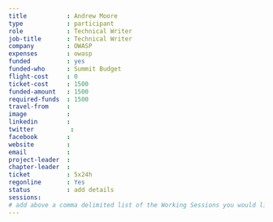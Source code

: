 ```yaml
---
title           : Andrew Moore
type            : participant
role            : Technical Writer
job-title       : Technical Writer
company         : OWASP
expenses        : owasp
funded          : yes
funded-who      : Summit Budget
flight-cost     : 0
ticket-cost     : 1500
funded-amount   : 1500
required-funds  : 1500
travel-from     :
image           :
linkedin        :
twitter          :
facebook        :
website         :
email           :
project-leader  :
chapter-leader  :
ticket          : 5x24h
regonline       : Yes
status          : add details
sessions:
# add above a comma delimited list of the Working Sessions you would like to attend (use the session's title)
---
```


<!-- put more details about participant here -->
